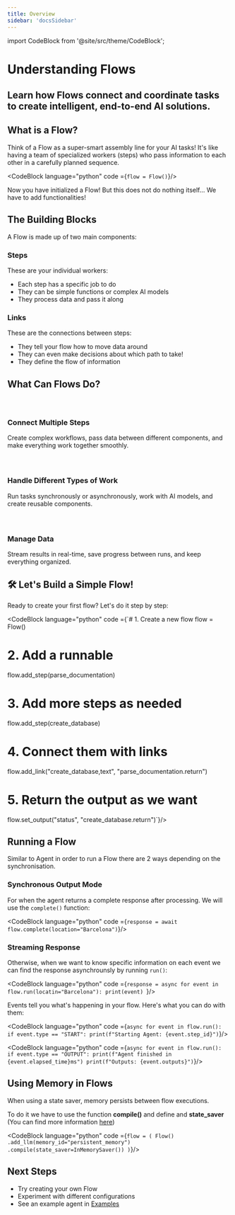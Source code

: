 ```yaml
---
title: Overview
sidebar: 'docsSidebar'
---
```

import CodeBlock from '@site/src/theme/CodeBlock';

# Understanding Flows

<h2 className="subtitle" style={{marginTop: '-17px', fontSize: '1.2rem', fontWeight: 'normal'}}>
Learn how Flows connect and coordinate tasks to create intelligent, end-to-end AI solutions.
</h2>

## What is a Flow?

Think of a Flow as a super-smart assembly line for your AI tasks! It's like having a team of specialized workers (steps) who pass information to each other in a carefully planned sequence.

<CodeBlock language="python" code ={`flow = Flow()`}/>

Now you have initialized a Flow! But this does not do nothing itself... We have to add functionalities! 

## The Building Blocks
A Flow is made up of two main components:

<div className="cards-container">
<div className="card">
<div className="card-content">

### Steps

These are your individual workers:
- Each step has a specific job to do
- They can be simple functions or complex AI models
- They process data and pass it along

</div>
</div>

<div className="card">
<div className="card-content">

### Links

These are the connections between steps:
- They tell your flow how to move data around
- They can even make decisions about which path to take!
- They define the flow of information

</div>
</div>
</div>

## What Can Flows Do?

<div className="capabilities">
<div className="capability">
<div className="capability-icon">
<svg xmlns="http://www.w3.org/2000/svg" width="24" height="24" viewBox="0 0 24 24"><g fill="transparent" stroke="var(--timbal-purple)" stroke-linecap="round" stroke-width="1.5"><path d="M10.046 14c-1.506-1.512-1.37-4.1.303-5.779l4.848-4.866c1.673-1.68 4.25-1.816 5.757-.305s1.37 4.1-.303 5.78l-2.424 2.433"/><path d="M13.954 10c1.506 1.512 1.37 4.1-.303 5.779l-2.424 2.433l-2.424 2.433c-1.673 1.68-4.25 1.816-5.757.305s-1.37-4.1.303-5.78l2.424-2.433"/></g></svg>
</div>
<div className="capability-content">
<h3>Connect Multiple Steps</h3>
<p>Create complex workflows, pass data between different components, and make everything work together smoothly.</p>
</div>
</div>

<div className="capability">
<div className="capability-icon">
<svg xmlns="http://www.w3.org/2000/svg" width="24" height="24" viewBox="0 0 24 24"><g fill="none" stroke="var(--timbal-purple)" stroke-width="1.5"><path stroke-linecap="round" d="M18 10h-5"/><path d="M10 3h6.5c.464 0 .697 0 .892.026a3 3 0 0 1 2.582 2.582c.026.195.026.428.026.892"/><path d="M2 6.95c0-.883 0-1.324.07-1.692A4 4 0 0 1 5.257 2.07C5.626 2 6.068 2 6.95 2c.386 0 .58 0 .766.017a4 4 0 0 1 2.18.904c.144.119.28.255.554.529L11 4c.816.816 1.224 1.224 1.712 1.495a4 4 0 0 0 .848.352C14.098 6 14.675 6 15.828 6h.374c2.632 0 3.949 0 4.804.77q.119.105.224.224c.77.855.77 2.172.77 4.804V14c0 3.771 0 5.657-1.172 6.828S17.771 22 14 22h-4c-3.771 0-5.657 0-6.828-1.172S2 17.771 2 14z"/></g></svg>
</div>
<div className="capability-content">
<h3>Handle Different Types of Work</h3>
<p>Run tasks synchronously or asynchronously, work with AI models, and create reusable components.</p>
</div>
</div>

<div className="capability">
<div className="capability-icon">
<svg xmlns="http://www.w3.org/2000/svg" width="24" height="24" viewBox="0 0 24 24"><g fill="none" stroke="var(--timbal-purple)" stroke-width="1.5"><path d="M7 10c0-1.414 0-2.121.44-2.56C7.878 7 8.585 7 10 7h4c1.414 0 2.121 0 2.56.44c.44.439.44 1.146.44 2.56v4c0 1.414 0 2.121-.44 2.56c-.439.44-1.146.44-2.56.44h-4c-1.414 0-2.121 0-2.56-.44C7 16.122 7 15.415 7 14z"/><path d="M4 12c0-3.771 0-5.657 1.172-6.828S8.229 4 12 4s5.657 0 6.828 1.172S20 8.229 20 12s0 5.657-1.172 6.828S15.771 20 12 20s-5.657 0-6.828-1.172S4 15.771 4 12Z"/><path stroke-linecap="round" d="M4 12H2m20 0h-2M4 9H2m20 0h-2M4 15H2m20 0h-2m-8 5v2m0-20v2M9 20v2M9 2v2m6 16v2m0-20v2"/></g></svg></div>
<div className="capability-content">
<h3>Manage Data</h3>
<p>Stream results in real-time, save progress between runs, and keep everything organized.</p>
</div>
</div>
</div>

## 🛠️ Let's Build a Simple Flow!

Ready to create your first flow? Let's do it step by step:

<CodeBlock language="python" code ={`# 1. Create a new flow
flow = Flow()

# 2. Add a runnable
flow.add_step(parse_documentation)

# 3. Add more steps as needed
flow.add_step(create_database)

# 4. Connect them with links
flow.add_link("create_database,text", "parse_documentation.return")

# 5. Return the output as we want
flow.set_output("status", "create_database.return")`}/>

## Running a Flow

Similar to Agent in order to run a Flow there are 2 ways depending on the synchronisation.

### Synchronous Output Mode

For when the agent returns a complete response after processing. We will use the `complete()` function:

<CodeBlock language="python" code ={`response = await flow.complete(location="Barcelona")`}/>

### Streaming Response

Otherwise, when we want to know specific information on each event we can find the response asynchrounsly by running `run()`:

<CodeBlock language="python" code ={`response = async for event in flow.run(locatin="Barcelona"):
    print(event) `}/>

Events tell you what's happening in your flow. Here's what you can do with them:

<CodeBlock language="python" code ={`async for event in flow.run():
    if event.type == "START":
        print(f"Starting Agent: {event.step_id}")`}/>

<CodeBlock language="python" code ={`async for event in flow.run():
    if event.type == "OUTPUT":
        print(f"Agent finished in {event.elapsed_time}ms")
        print(f"Outputs: {event.outputs}")`}/>

## Using Memory in Flows

When using a state saver, memory persists between flow executions.

To do it we have to use the function **compile()** and define and **state_saver** (You can find more information [here](/state))

<CodeBlock language="python" code ={`flow = (
      Flow()
      .add_llm(memory_id="persistent_memory")
      .compile(state_saver=InMemorySaver())
)`}/>

## Next Steps

- Try creating your own Flow
- Experiment with different configurations
- See an example agent in [Examples](/examples)


<style>{`
.cards-container {
  display: flex;
  gap: 1rem;
  margin: 1rem 0;
  flex-wrap: wrap;
}

.card {
  flex: 1;
  min-width: 300px;
  background: var(--ifm-background-color);
  border-radius: 8px;
  box-shadow: 0 2px 4px rgba(0,0,0,0.1);
  overflow: hidden;
}

.card-content {
  padding: 1.5rem;
}

.card-content h3 {
  color: var(--ifm-color-primary);
  margin-top: 0;
  margin-bottom: 1rem;
}

[data-theme='dark'] .card-content h3 {
  color: #9d7cff;
}

.card-content ul {
  list-style: disc;
  padding-left: 1.2em;
  margin: 0;
}

.card-content li {
  margin: 0.5rem 0;
}

.capabilities {
  display: flex;
  flex-direction: column;
  gap: 1.5rem;
  margin: 2rem 0;
}

.capability {
  display: flex;
  align-items: flex-start;
  gap: 1.5rem;
  padding: 1.5rem;
  background: var(--ifm-background-color);
  border-radius: 8px;
  box-shadow: 0 2px 4px rgba(0,0,0,0.1);
}

.capability-icon {
  font-size: 2rem;
  line-height: 1;
  flex-shrink: 0;
}

.capability-content {
  flex: 1;
}

.capability-content h3 {
  color: var(--ifm-font-color-base);
  margin-top: 0;
  margin-bottom: 0.5rem;
}

.capability-content p {
  margin: 0;
  line-height: 1.5;
}
`}</style>
